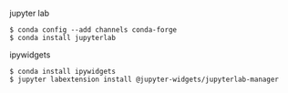 jupyter lab
```
$ conda config --add channels conda-forge
$ conda install jupyterlab
```

ipywidgets
```
$ conda install ipywidgets
$ jupyter labextension install @jupyter-widgets/jupyterlab-manager
```
